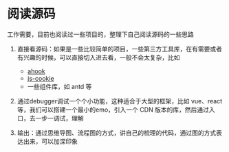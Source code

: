 # 阅读源码

工作需要，目前也阅读过一些项目的，整理下自己阅读源码的一些思路

1. 直接看源码：如果是一些比较简单的项目，一些第三方工具库，在有需要或者有兴趣的时候，可以直接切入进去看，一般不会太复杂，比如
   - [ahook](https://github.com/alibaba/hooks)
   - [js-cookie](https://github.com/js-cookie/js-cookie)
   - 一些组件库，如 antd 等

2. 通过debugger调试一个个小功能，这种适合于大型的框架，比如 vue、react 等，我们可以搭建一个最小的emo，引入一个 CDN 版本的库，然后通过入口，去一步一调试，理解

3. 输出：通过思维导图、流程图的方式，讲自己的梳理的代码，通过图的方式表达出来，可以加深印象
